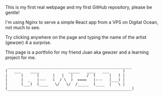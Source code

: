 This is my first real webpage and my first GitHub repository, please be gentle!

I'm using Nginx to serve a simple React app from a VPS on Digital Ocean, not much to see.

Try clicking anywhere on the page and typing the name of the artist (gewzer) 4 a surprise.

This page is a portfolio for my friend Juan aka gewzer and a learning project for me.



	 _______________________________________________________
	(	___    ____             _____   ____   ___      )
	|      (      (	     |   |   |      /  (      |   )	|
	|      |  _   |---   (  / \  )  ====   |---   |___)	|
	|      (___)  (____   \/   \/  /_____  (____  |   \	|
	(_______________________________________________________)





